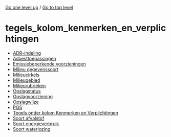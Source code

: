 <!-- generated by markdown-notes-tree -->

<!-- upward navigation links generated by markdown-notes-tree start here -->

[Go one level up](../SUMMARY.md) / [Go to top level](../../../../SUMMARY.md)

<!-- upward navigation links generated by markdown-notes-tree end here -->

# tegels_kolom_kenmerken_en_verplichtingen

<!-- optional markdown-notes-tree directory description starts here -->

<!-- optional markdown-notes-tree directory description ends here -->

- [ADR-indeling](adr-indeling.md)
- [Asbesttoepassingen](asbesttoepassingen.md)
- [Emissiebeperkende voorzieningen](emissiebeperkende_voorzieningen.md)
- [Milieu gegevenssoort](milieu_gegevenssoort.md)
- [Milieucirkels](milieucirkels.md)
- [Milieugebied](milieugebied.md)
- [Milieurubrieken](milieurubrieken.md)
- [Opslagstatus](opslagstatus.md)
- [Opslagvoorziening](opslagvoorziening.md)
- [Opslagwijze](opslagwijze.md)
- [PGS](pgs.md)
- [Tegels onder kolom Kenmerken en Verplichtingen](README.md)
- [Soort afvalstof](soort_afvalstof.md)
- [Soort energieverbruik](soort_energieverbruik.md)
- [Soort waterlozing](soort_waterlozing.md)
